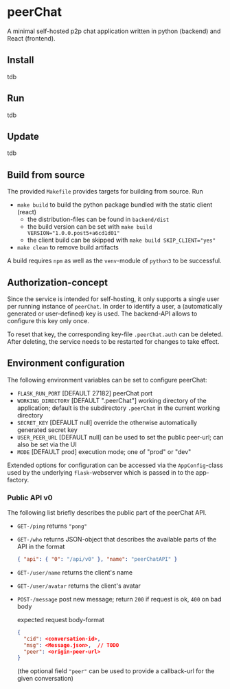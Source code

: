 # peerChat

A minimal self-hosted p2p chat application written in python (backend) and React (frontend).

## Install
tdb

## Run
tdb

## Update
tdb

## Build from source
The provided `Makefile` provides targets for building from source.
Run
* `make build` to build the python package bundled with the static client (react)
  * the distribution-files can be found in `backend/dist`
  * the build version can be set with `make build VERSION="1.0.0.post5+a6cd1d01"`
  * the client build can be skipped with `make build SKIP_CLIENT="yes"`
* `make clean` to remove build artifacts

A build requires `npm` as well as the `venv`-module of `python3` to be successful.

## Authorization-concept

Since the service is intended for self-hosting, it only supports a single user per running instance of `peerChat`.
In order to identify a user, a (automatically generated or user-defined) key is used.
The backend-API allows to configure this key only once.

To reset that key, the corresponding key-file `.peerChat.auth` can be deleted.
After deleting, the service needs to be restarted for changes to take effect.

## Environment configuration
The following environment variables can be set to configure peerChat:

- `FLASK_RUN_PORT` [DEFAULT 27182] peerChat port
- `WORKING_DIRECTORY` [DEFAULT ".peerChat"] working directory of the application; default is the subdirectory `.peerChat` in the current working directory
- `SECRET_KEY` [DEFAULT null] override the otherwise automatically generated secret key
- `USER_PEER_URL` [DEFAULT null] can be used to set the public peer-url; can also be set via the UI
- `MODE` [DEFAULT prod] execution mode; one of "prod" or "dev"

Extended options for configuration can be accessed via the `AppConfig`-class used by the underlying `flask`-webserver which is passed in to the app-factory.

### Public API v0
The following list briefly describes the public part of the peerChat API.

- `GET-/ping` returns `"pong"`
- `GET-/who` returns JSON-object that describes the available parts of the API in the format
  ```json
  { "api": { "0": "/api/v0" }, "name": "peerChatAPI" }
  ```
- `GET-/user/name` returns the client's name
- `GET-/user/avatar` returns the client's avatar
- `POST-/message` post new message; return `200` if request is ok, `400` on bad body

  expected request body-format
  ```json
  {
    "cid": <conversation-id>,
    "msg": <Message.json>,  // TODO
    "peer": <origin-peer-url>
  }
  ```
  (the optional field `"peer"` can be used to provide a callback-url for the given conversation)
